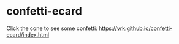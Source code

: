 # confetti-ecard

Click the cone to see some confetti: https://vrk.github.io/confetti-ecard/index.html
